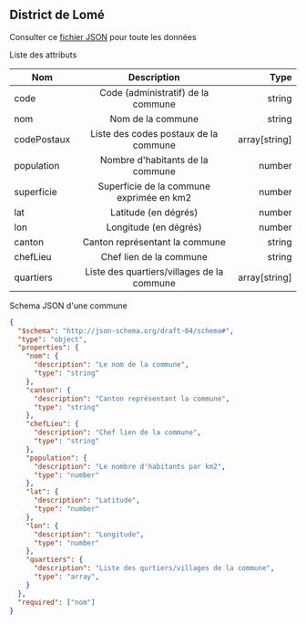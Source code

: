 ## District de Lomé
Consulter ce [fichier JSON](lome-communes.json) pour toute les données

Liste des attributs


| Nom   | Description | Type |
|----------|:-------------:|------:|
| code | Code (administratif) de la commune| string |
| nom | Nom de la commune | string |
| codePostaux | Liste des codes postaux de la commune | array[string] |
| population | Nombre d'habitants de la commune | number |
| superficie | Superficie de la commune exprimée en km2 | number | 
| lat | Latitude (en dégrés) | number |
| lon | Longitude (en dégrés) | number |
| canton | Canton représentant la commune | string |
| chefLieu | Chef lien de la commune | string |
| quartiers | Liste des quartiers/villages de la commune | array[string] |

Schema JSON d'une commune

```json
{
  "$schema": "http://json-schema.org/draft-04/schema#",
  "type": "object",
  "properties": {
    "nom": {
      "description": "Le nom de la commune",
      "type": "string"
    },
    "canton": {
      "description": "Canton représentant la commune",
      "type": "string"
    },
    "chefLieu": {
      "description": "Chef lien de la commune",
      "type": "string"
    },
    "population": {
      "description": "Le nombre d'habitants par km2",
      "type": "number"
    },
    "lat": {
      "description": "Latitude",
      "type": "number"
    },
    "lon": {
      "description": "Longitude",
      "type": "number"
    },
    "quartiers": {
      "description": "Liste des qurtiers/villages de la commune",
      "type": "array",
    }
  },
  "required": ["nom"]
}
```
